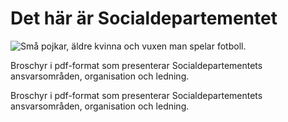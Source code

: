 # Det här är Socialdepartementet

![Små pojkar, äldre kvinna och vuxen man spelar fotboll.](/contentassets/380fda8c6c1842abaa87cbe1d7285452/skarmklipp-till-thumbnail-informationsmaterial-pa-reg.se-150x200px.jpg?width=150&quality=85)

Broschyr i pdf-format som presenterar Socialdepartementets ansvarsområden, organisation och ledning.

Broschyr i pdf-format som presenterar Socialdepartementets ansvarsområden, organisation och ledning.
